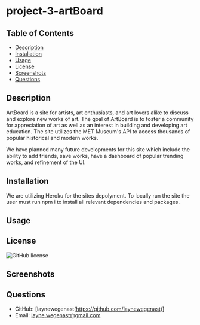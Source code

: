 # project-3-artBoard

 ## Table of Contents
 - [Description](#description)
 - [Installation](#installation)
 - [Usage](#usage)
 - [License](#license)
 - [Screenshots](#screenshots)
 - [Questions](#questions)

 ## Description
 ArtBoard is a site for artists, art enthusiasts, and art lovers alike to discuss and explore new works of art. The goal of ArtBoard is to foster a community for appreciation of art as well as an interest in building  and developing art education. The site utilizes the MET Museum's API to access thousands of popular historical and modern works.

 We have planned many future developments for this site which include the ability to add friends, save works, have a dashboard of popular trending works, and refinement of the UI. 

  ## Installation
 We are utilizing Heroku for the sites depolyment. To locally run the site the user must run npm i to install all relevant dependencies and packages.

 ## Usage


 ## License
 ![GitHub license](https://img.shields.io/badge/license-MIT-blue.svg)

 ## Screenshots
 
 ## Questions
  - GitHub: [laynewegenast(https://github.com/laynewegenast)]
  - Email: [layne.wegenast@gmail.com](mailto:example@example.com)
